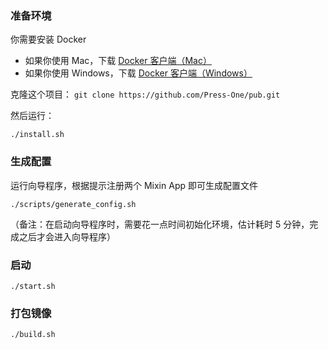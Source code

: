 ### 准备环境

你需要安装 Docker

- 如果你使用 Mac，下载 [Docker 客户端（Mac）](https://docs.docker.com/docker-for-mac/install/)
- 如果你使用 Windows，下载 [Docker 客户端（Windows）](https://docs.docker.com/docker-for-windows/install/)

克隆这个项目： `git clone https://github.com/Press-One/pub.git`

然后运行：

```
./install.sh
```

### 生成配置

运行向导程序，根据提示注册两个 Mixin App 即可生成配置文件

```
./scripts/generate_config.sh
```

（备注：在启动向导程序时，需要花一点时间初始化环境，估计耗时 5 分钟，完成之后才会进入向导程序）

### 启动

```
./start.sh
```

### 打包镜像

```
./build.sh
```
